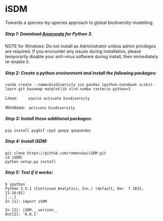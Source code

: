 # iSDM
Towards a species-by-species approach to global biodiversity modelling.


##### Step 1:  Download [Anaconda](https://www.continuum.io/downloads) for Python 3.

NOTE for Windows:
Do not install as Administrator unless admin privileges are required. If you encounter any issues during installation, please temporarily disable your anti-virus software during install, then immediately re-enable it.

##### Step 2: Create a python environment and install the following packages:
```
conda create --name=biodiversity six pandas ipython-notebook scikit-learn git basemap matplotlib xlrd numba rasterio python=3
```
Linux: &nbsp;&nbsp;&nbsp;&nbsp;&nbsp;&nbsp;&nbsp; ```source activate biodiversity```

Windows:&nbsp;&nbsp; ```activate biodiversity```

##### Step 3: Install these additional packages:
```
pip install pygbif rpy2 geopy geopandas
```

##### Step 4: Install iSDM: 
```
git clone https://github.com/remenska/iSDM.git
cd iSDM/
python setup.py install
```

##### Step 5: Test if it works:
```
$ ipython
Python 3.5.1 |Continuum Analytics, Inc.| (default, Dec  7 2015, 11:16:01) 
[...]
In [1]: import iSDM

In [2]: iSDM.__version__
Out[2]: '0.0.1'
```


